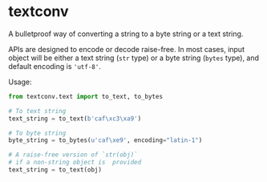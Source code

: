 # textconv

A bulletproof way of converting a string to a byte string or a text string.

APIs are designed to encode or decode raise-free.
In most cases, input object will be either a text string (`str` type) or
a byte string (`bytes` type), and default encoding is `'utf-8'`.

Usage:
```python
from textconv.text import to_text, to_bytes

# To text string
text_string = to_text(b'caf\xc3\xa9')

# To byte string
byte_string = to_bytes(u'caf\xe9', encoding="latin-1")

# A raise-free version of `str(obj)`
# if a non-string object is  provided
text_string = to_text(obj)
```
